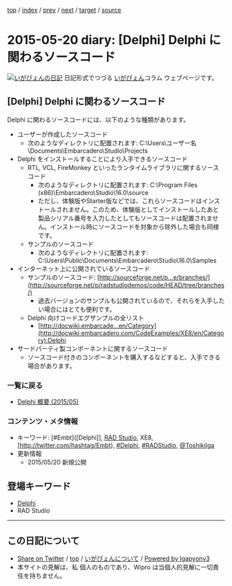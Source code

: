 [top](../index.html) 
 / [index](index.html) 
 / [prev](ig150519.html) 
 / [next](ig150523.html) 
 / [target](http://www.igapyon.jp/igapyon/diary/2015/ig150520.html) 
 / [source](https://github.com/igapyon/diary/blob/master/2015/ig150520.src.md) 

2015-05-20 diary: [Delphi] Delphi に関わるソースコード
=====================================================================================================
[![いがぴょんの日記](http://www.igapyon.jp/igapyon/diary/images/iga200306s.jpg "いがぴょん")](http://www.igapyon.jp/igapyon/diary/memo/memoigapyon.html) 日記形式でつづる [いがぴょん](http://www.igapyon.jp/igapyon/diary/memo/memoigapyon.html)コラム ウェブページです。

## [Delphi] Delphi に関わるソースコード

Delphi に関わるソースコードには、以下のような種類があります。

* ユーザーが作成したソースコード
  * 次のようなディレクトリに配置されます: C:\Users\ユーザー名\Documents\Embarcadero\Studio\Projects
* Delphi をインストールすることにより入手できるソースコード
  * RTL, VCL, FireMonkey といったランタイムライブラリに関するソースコード
    * 次のようなディレクトリに配置されます: C:\Program Files (x86)\Embarcadero\Studio\16.0\source
    * ただし、体験版やStarter版などでは、これらソースコードはインストールされません。このため、体験版としてインストールしたあと製品シリアル番号を入力したとしてもソースコードは配置されません。インストール時にソースコードを対象から除外した場合も同様です。
  * サンプルのソースコード
    * 次のようなディレクトリに配置されます: C:\Users\Public\Documents\Embarcadero\Studio\16.0\Samples
* インターネット上に公開されているソースコード
  * サンプルのソースコード: [http://sourceforge.net/p...e/branches/](http://sourceforge.net/p/radstudiodemos/code/HEAD/tree/branches/)
    * 過去バージョンのサンプルも公開されているので、それらを入手したい場合にはとても便利です。
  * Delphi 向けコードエグザンプルの全リスト
    * [http://docwiki.embarcade...en/Category](http://docwiki.embarcadero.com/CodeExamples/XE8/en/Category):Delphi
* サードパーティ製コンポーネントに関するソースコード
  * ソースコード付きのコンポーネントを購入するなどすると、入手できる場合があります。



### 一覧に戻る


* [Delphi 概要 (2015/05)](https://igapyon.github.io/diary/2015/ig150511.html)



### コンテンツ・メタ情報


* キーワード: [#Embt]([Delphi]], [RAD Studio](https://www.embarcadero.com/jp/products/rad-studio), XE8, [http://twitter.com/hashtag/Embt), [#Delphi](http://twitter.com/hashtag/Delphi), [#RADStudio](http://twitter.com/hashtag/RADStudio), [@ToshikiIga](http://twitter.com/ToshikiIga)
* 更新情報
  * 2015/05/20 新規公開

## 登場キーワード

* [Delphi](../keyword/delphi.html)
* RAD Studio

----------------------------------------------------------------------------------------------------

## この日記について

* [Share on Twitter](https://twitter.com/intent/tweet?hashtags=igapyon%2Cdiary%2C%E3%81%84%E3%81%8C%E3%81%B4%E3%82%87%E3%82%93%2CDelphi%2CRAD+Studio&text=%5BDelphi%5D+Delphi+%E3%81%AB%E9%96%A2%E3%82%8F%E3%82%8B%E3%82%BD%E3%83%BC%E3%82%B9%E3%82%B3%E3%83%BC%E3%83%89&url=http%3A%2F%2Fwww.igapyon.jp%2Figapyon%2Fdiary%2F2015%2Fig150520.html) / [top](../index.html) / [いがぴょんについて](http://www.igapyon.jp/igapyon/diary/memo/memoigapyon.html) / [Powered by Igapyonv3](https://github.com/igapyon/igapyonv3)
* 本サイトの見解は、私 個人のものであり、Wipro は当個人的見解に一切責任を持ちません。 
